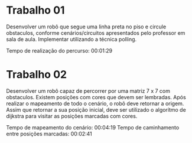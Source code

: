 # Trabalho 01
	
Desenvolver  um  robô  que  segue  uma  linha  preta  no  piso e circule obstaculos,  conforme  cenários/circuitos  apresentados pelo professor em sala de aula. 
Implementar utilizando a técnica polling.

Tempo de realização do percurso:                    00:01:29

# Trabalho 02

Desenvolver um robô capaz de percorrer por uma matriz 7 x 7 com obstaculos. Existem posições com cores que devem ser lembradas. Após realizar o mapeamento de todo o cenário, o robô deve retornar a origem.
Assim que retornar a sua posição inicial, deve ser utilizado o algorítmo de dijkstra para visitar as posições marcadas com cores.

Tempo de mapeamento do cenário:                     00:04:19
Tempo de caminhamento entre posições marcadas:      00:02:41
